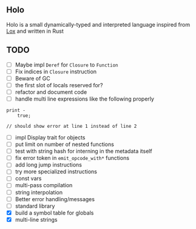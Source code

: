 ## Holo

Holo is a small dynamically-typed and interpreted language inspired from [Lox](https://craftinginterpreters.com) and written in Rust

## TODO

- [ ] Maybe impl `Deref` for `Closure` to `Function`
- [ ] Fix indices in `Closure` instruction
- [ ] Beware of GC
- [ ] the first slot of locals reserved for?
- [ ] refactor and document code
- [ ] handle multi line expressions like the following properly
```
print -
    true;

// should show error at line 1 instead of line 2
```
- [ ] impl Display trait for objects
- [ ] put limit on number of nested functions
- [ ] test with string hash for interning in the metadata itself
- [ ] fix error token in `emit_opcode_with*` functions
- [ ] add long jump instructions
- [ ] try more specialized instructions
- [ ] const vars
- [ ] multi-pass compilation
- [ ] string interpolation
- [ ] Better error handling/messages
- [ ] standard library
- [x] build a symbol table for globals
- [x] multi-line strings
